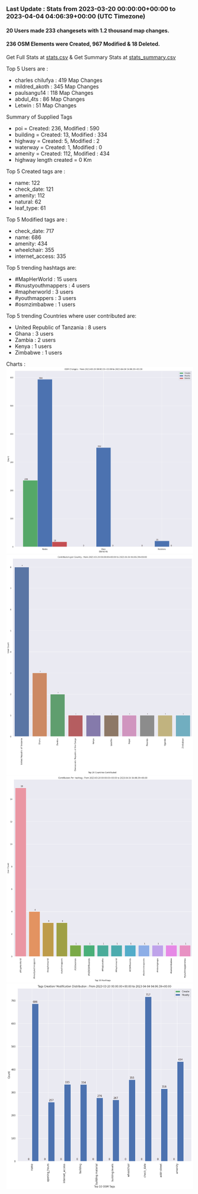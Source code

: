 ### Last Update : Stats from 2023-03-20 00:00:00+00:00 to 2023-04-04 04:06:39+00:00 (UTC Timezone)

#### 20 Users made 233 changesets with 1.2 thousand map changes.
#### 236 OSM Elements were Created, 967 Modified & 18 Deleted.
Get Full Stats at [stats.csv](/stats/mapherworld/Daily/stats.csv)
 & Get Summary Stats at [stats_summary.csv](/stats/mapherworld/Daily/stats_summary.csv)

Top 5 Users are : 
- charles chilufya : 419 Map Changes
- mildred_akoth : 345 Map Changes
- paulsangu14 : 118 Map Changes
- abdul_4ts : 86 Map Changes
- Letwin : 51 Map Changes

Summary of Supplied Tags
- poi = Created: 236, Modified : 590
- building = Created: 13, Modified : 334
- highway = Created: 5, Modified : 2
- waterway = Created: 1, Modified : 0
- amenity = Created: 112, Modified : 434
- highway length created = 0 Km


Top 5 Created tags are :
- name: 122
- check_date: 121
- amenity: 112
- natural: 62
- leaf_type: 61


Top 5 Modified tags are :
- check_date: 717
- name: 686
- amenity: 434
- wheelchair: 355
- internet_access: 335


Top 5 trending hashtags are:
- #MapHerWorld : 15 users
- #knustyouthmappers : 4 users
- #mapherworld : 3 users
- #youthmappers : 3 users
- #osmzimbabwe : 1 users


Top 5 trending Countries where user contributed are:
- United Republic of Tanzania : 8 users
- Ghana : 3 users
- Zambia : 2 users
- Kenya : 1 users
- Zimbabwe : 1 users


 Charts : 
![Alt text](./stats_osm_changes.png) 
![Alt text](./stats_users_per_country.png) 
![Alt text](./stats_users_per_hashtag.png) 
![Alt text](./stats_tags.png) 

